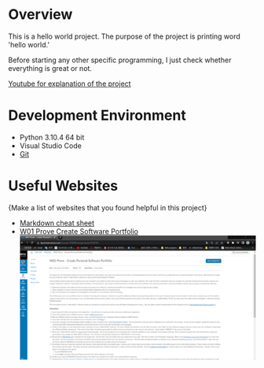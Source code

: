 # Overview

This is a hello world project.
The purpose of the project is printing word 'hello world.'

Before starting any other specific programming, I just check whether everything is great or not.

[Youtube for explanation of the project](http://youtube.link.goes.here)

# Development Environment

* Python 3.10.4 64 bit
* Visual Studio Code
* [Git](https://github.com/YongLeeCode/helloworld)

# Useful Websites

{Make a list of websites that you found helpful in this project}
* [Markdown cheat sheet](https://www.markdownguide.org/cheat-sheet/)
* [W01 Prove Create Software Portfolio](https://byui.instructure.com/courses/196890/assignments/9395761)
![screenshot](reference.png)

